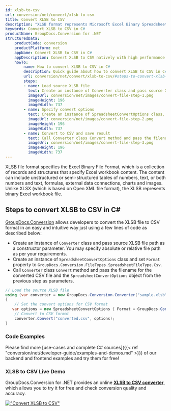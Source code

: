 ```yaml
---
id: xlsb-to-csv
url: conversion/net/convert/xlsb-to-csv
title: Convert XLSB to CSV
description: "XLSB format represents Microsoft Excel Binary Spreadsheet File with .xlsb extension. Learn how to convert XLSB to CSV file programmatically in C# language using GroupDocs.Conversion for .NET library."
keywords: Convert XLSB to CSV in C#
productName: GroupDocs.Conversion for .NET
structuredData:
    productCode: conversion
    productPlatform: net
    appName: Convert XLSB to CSV in C#
    appDescription: Convert XLSB to CSV natively with high performance using C# language and server side GroupDocs.Conversion for .NET APIs, without the use of any software like Microsoft or Open Office.
    howTo:
        name: How to convert XLSB to CSV in C# 
        description: Quick guide about how to convert XLSB to CSV in C# with high performance and accuracy.
        url: conversion/net/convert/xlsb-to-csv/#steps-to-convert-xlsb-to-csv-in-c
        steps:
        - name: Load source XLSB file 
          text: Create an instance of Converter class and pass source XLSB file path as a constructor parameter. You may specify absolute or relative file path as per your requirements. 
          imageUrl: conversion/net/images/convert-file-step-1.png
          imageHeight: 196
          imageWidth: 737
        - name: Specify convert options 
          text: Create an instance of SpreadsheetConvertOptions class.
          imageUrl: conversion/net/images/convert-file-step-2.png
          imageHeight: 196
          imageWidth: 737
        - name: Convert to CSV and save result 
          text: Call Converter class Convert method and pass the filename for the converted HTML file and the SpreadsheetConvertOptions object from the previous step as parameters.
          imageUrl: conversion/net/images/convert-file-step-3.png
          imageHeight: 196
          imageWidth: 737
---
```


XLSB file format specifies the Excel Binary File Format, which is a collection of records and structures that specify Excel workbook content. The content can include unstructured or semi-structured tables of numbers, text, or both numbers and text, formulas, external data connections, charts and images. Unlike XLSX (which is based on Open XML file format), the XLSB represents binary Excel workbook file.

## Steps to convert XLSB to CSV in C#

[GroupDocs.Conversion](https://products.groupdocs.com/conversion/net) allows developers to convert the XLSB file to CSV format in an easy and intuitive way just using a few lines of code as described below:

* Create an instance of `Converter` class and pass source XLSB file path as a constructor parameter. You may specify absolute or relative file path as per your requirements. 
* Create an instance of `SpreadsheetConvertOptions` class and set `Format` property to `GroupDocs.Conversion.FileTypes.SpreadsheetFileType.Csv`.
* Call `Converter` class `Convert` method and pass the filename for the converted CSV file and the `SpreadsheetConvertOptions` object from the previous step as parameters.

```csharp
// Load the source XLSB file
using (var converter = new GroupDocs.Conversion.Converter("sample.xlsb"))
{
    // Set the convert options for CSV format
   var options = new SpreadsheetConvertOptions { Format = GroupDocs.Conversion.FileTypes.SpreadsheetFileType.Csv };
    // Convert to CSV format
    converter.Convert("converted.csv", options);
}
```

### Code Examples

Please find more [use-cases and complete C# sources]({{< ref "conversion/net/developer-guide/examples-and-demos.md" >}}) of our backend and frontend examples and try them for free!

### XLSB to CSV Live Demo

GroupDocs.Conversion for .NET provides an online [**XLSB to CSV converter**](https://products.groupdocs.app/conversion/xlsb-to-csv), which allows you to try it for free and check conversion quality and accuracy.

[!["Convert XLSB to CSV"](conversion/net/images/convert-to-csv/convert-xlsb-to-csv.png)](https://products.groupdocs.app/conversion/xlsb-to-csv)